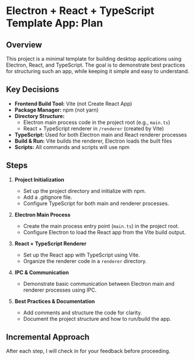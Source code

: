 # Electron + React + TypeScript Template App: Plan

## Overview
This project is a minimal template for building desktop applications using Electron, React, and TypeScript. The goal is to demonstrate best practices for structuring such an app, while keeping it simple and easy to understand.

## Key Decisions
- **Frontend Build Tool:** Vite (not Create React App)
- **Package Manager:** npm (not yarn)
- **Directory Structure:**
  - Electron main process code in the project root (e.g., `main.ts`)
  - React + TypeScript renderer in `/renderer` (created by Vite)
- **TypeScript:** Used for both Electron main and React renderer processes
- **Build & Run:** Vite builds the renderer, Electron loads the built files
- **Scripts:** All commands and scripts will use npm

## Steps

1. **Project Initialization**
   - Set up the project directory and initialize with npm.
   - Add a .gitignore file.
   - Configure TypeScript for both main and renderer processes.

2. **Electron Main Process**
   - Create the main process entry point (`main.ts`) in the project root.
   - Configure Electron to load the React app from the Vite build output.

3. **React + TypeScript Renderer**
   - Set up the React app with TypeScript using Vite.
   - Organize the renderer code in a `renderer` directory.

4. **IPC & Communication**
   - Demonstrate basic communication between Electron main and renderer processes using IPC.

5. **Best Practices & Documentation**
   - Add comments and structure the code for clarity.
   - Document the project structure and how to run/build the app.

## Incremental Approach
After each step, I will check in for your feedback before proceeding.
